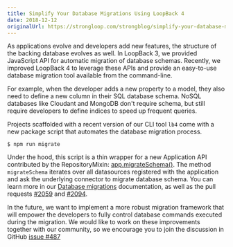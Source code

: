```yaml
---
title: Simplify Your Database Migrations Using LoopBack 4
date: 2018-12-12
originalUrl: https://strongloop.com/strongblog/simplify-your-database-migrations
---
```


As applications evolve and developers add new features, the structure of the
backing database evolves as well. In LoopBack 3, we provided JavaScript API for
automatic migration of database schemas. Recently, we improved LoopBack 4 to
leverage these APIs and provide an easy-to-use database migration tool available
from the command-line.

<!--more-->

For example, when the developer adds a new property to a model, they also need
to define a new column in their SQL database schema. NoSQL databases like
Cloudant and MongoDB don't require schema, but still require developers to
define indices to speed up frequent queries.

Projects scaffolded with a recent version of our CLI tool `lb4` come with a new
package script that automates the database migration process.

```shell
$ npm run migrate
```

Under the hood, this script is a thin wrapper for a new Application API
contributed by the RepositoryMixin:
[app.migrateSchema()](http://apidocs.loopback.io/@loopback%2fdocs/repository.html#RepositoryMixinDoc.prototype.migrateSchema).
The method `migrateSchema` iterates over all datasources registered with the
application and ask the underlying connector to migrate database schema. You can
learn more in our
[Database migrations](https://loopback.io/doc/en/lb4/Database-migrations.html)
documentation, as well as the pull requests
[#2059](https://github.com/strongloop/loopback-next/pull/2059) and
[#2094](https://github.com/strongloop/loopback-next/pull/2094).

In the future, we want to implement a more robust migration framework that will
empower the developers to fully control database commands executed during the
migration. We would like to work on these improvements together with our
community, so we encourage you to join the discussion in GitHub
[issue #487](https://github.com/strongloop/loopback-next/issues/487)
